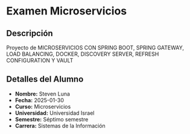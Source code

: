 # Examen Microservicios

## Descripción
Proyecto de MICROSERVICIOS CON SPRING BOOT, SPRING GATEWAY, LOAD BALANCING, DOCKER, DISCOVERY SERVER, REFRESH CONFIGURATION Y VAULT

## Detalles del Alumno
- **Nombre:** Steven Luna
- **Fecha:** 2025-01-30
- **Curso:** Microservicios
- **Universidad:** Universidad Israel
- **Semestre:** Séptimo semestre
- **Carrera:** Sistemas de la Información

